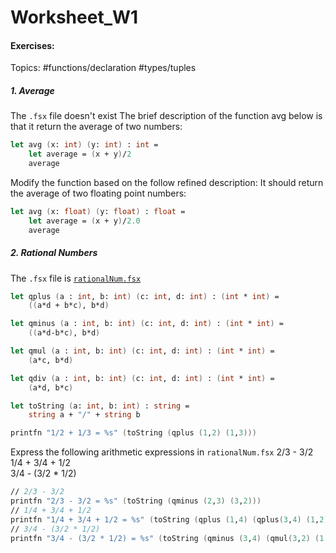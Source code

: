 # Worksheet_W1

#### Exercises:
Topics: 
#functions/declaration #types/tuples 
##### 1. Average
The `.fsx` file doesn't exist
The brief description of the function avg below is that it return the average of two numbers:
``` fsharp
let avg (x: int) (y: int) : int =
	let average = (x + y)/2
	average
```
Modify the function based on the follow refined description: It should return the average of two floating point numbers:
``` fsharp
let avg (x: float) (y: float) : float =
	let average = (x + y)/2.0
	average
```
##### 2. Rational Numbers
The `.fsx` file is [`rationalNum.fsx`](exercises/rationalNum.fsx)
``` fsharp
let qplus (a : int, b: int) (c: int, d: int) : (int * int) =
    ((a*d + b*c), b*d)

let qminus (a : int, b: int) (c: int, d: int) : (int * int) =
    ((a*d-b*c), b*d)

let qmul (a : int, b: int) (c: int, d: int) : (int * int) =
    (a*c, b*d)

let qdiv (a : int, b: int) (c: int, d: int) : (int * int) =
    (a*d, b*c)

let toString (a: int, b: int) : string =
    string a + "/" + string b  

printfn "1/2 + 1/3 = %s" (toString (qplus (1,2) (1,3)))
```
Express the following arithmetic expressions in `rationalNum.fsx`
2/3 - 3/2  
1/4 + 3/4 + 1/2  
3/4 - (3/2 * 1/2)
```fsharp
// 2/3 - 3/2
printfn "2/3 - 3/2 = %s" (toString (qminus (2,3) (3,2)))
// 1/4 + 3/4 + 1/2
printfn "1/4 + 3/4 + 1/2 = %s" (toString (qplus (1,4) (qplus(3,4) (1,2))))
// 3/4 - (3/2 * 1/2) 
printfn "3/4 - (3/2 * 1/2) = %s" (toString (qminus (3,4) (qmul(3,2) (1,2))))
```